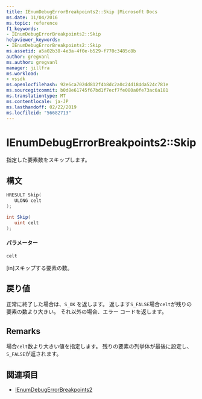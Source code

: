 ```yaml
---
title: IEnumDebugErrorBreakpoints2::Skip |Microsoft Docs
ms.date: 11/04/2016
ms.topic: reference
f1_keywords:
- IEnumDebugErrorBreakpoints2::Skip
helpviewer_keywords:
- IEnumDebugErrorBreakpoints2::Skip
ms.assetid: a5a02b38-4e3a-4f0e-b529-f770c3485c8b
author: gregvanl
ms.author: gregvanl
manager: jillfra
ms.workload:
- vssdk
ms.openlocfilehash: 92e6ca702dd812f4b8dc2a0c24d184da524c781e
ms.sourcegitcommit: b0d8e61745f67bd1f7ecf7fe080a0fe73ac6a181
ms.translationtype: MT
ms.contentlocale: ja-JP
ms.lasthandoff: 02/22/2019
ms.locfileid: "56682713"
---
```

# <a name="ienumdebugerrorbreakpoints2skip"></a>IEnumDebugErrorBreakpoints2::Skip
指定した要素数をスキップします。

## <a name="syntax"></a>構文

```cpp
HRESULT Skip(
   ULONG celt
);
```

```csharp
int Skip(
   uint celt
);
```

#### <a name="parameters"></a>パラメーター
 `celt`

 [in]スキップする要素の数。

## <a name="return-value"></a>戻り値
 正常に終了した場合は、`S_OK` を返します。 返します`S_FALSE`場合`celt`が残りの要素の数より大きい。 それ以外の場合、エラー コードを返します。

## <a name="remarks"></a>Remarks
 場合`celt`数より大きい値を指定します。 残りの要素の列挙体が最後に設定し、`S_FALSE`が返されます。

## <a name="see-also"></a>関連項目
- [IEnumDebugErrorBreakpoints2](../../../extensibility/debugger/reference/ienumdebugerrorbreakpoints2.md)